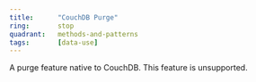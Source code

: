 ```yaml
---
title:      "CouchDB Purge"
ring:       stop
quadrant:   methods-and-patterns
tags:       [data-use]
---
```


A purge feature native to CouchDB. This feature is unsupported.